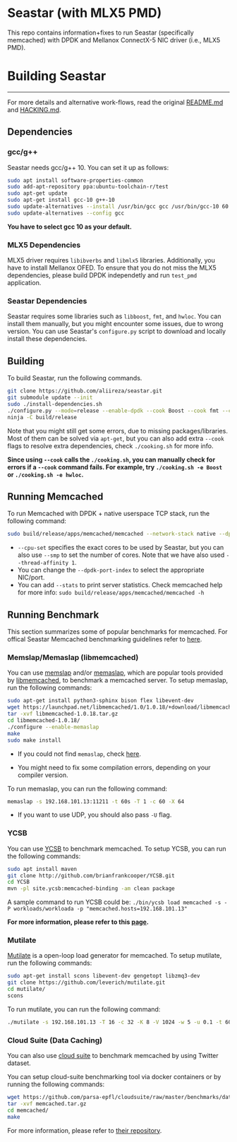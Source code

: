 Seastar (with MLX5 PMD)
=======

This repo contains information+fixes to run Seastar (specifically memcached) with DPDK and Mellanox ConnectX-5 NIC driver (i.e., MLX5 PMD).

# Building Seastar
--------------------

For more details and alternative work-flows, read the original [README.md](./README.md.old) and [HACKING.md](./HACKING.md).

## Dependencies

### gcc/g++

Seastar needs gcc/g++ 10. You can set it up as follows:

```bash
sudo apt install software-properties-common
sudo add-apt-repository ppa:ubuntu-toolchain-r/test
sudo apt-get update
sudo apt-get install gcc-10 g++-10
sudo update-alternatives --install /usr/bin/gcc gcc /usr/bin/gcc-10 60 --slave /usr/bin/g++ g++ /usr/bin/g++-10
sudo update-alternatives --config gcc
```

**You have to select gcc 10 as your default.**

### MLX5 Dependencies

MLX5 driver requires `libibverbs` and `libmlx5` libraries. Additionally, you have to install Mellanox OFED. To ensure that you do not miss the MLX5 dependencies, please build DPDK independetly and run `test_pmd` application. 


### Seastar Dependencies

Seastar requires some libraries such as `libboost`, `fmt`, and `hwloc`. You can install them manually, but you might encounter some issues, due to wrong version. You can use Seastar's `configure.py` script to download and locally install these dependencies.

## Building

To build Seastar, run the following commands. 

```bash
git clone https://github.com/aliireza/seastar.git
git submodule update --init
sudo ./install-dependencies.sh
./configure.py --mode=release --enable-dpdk --cook Boost --cook fmt --cook hwloc --cook dpdk
ninja -C build/release
```

Note that you might still get some errors, due to missing packages/libraries. Most of them can be solved via `apt-get`, but you can also add extra `--cook` flags to resolve extra dependencies, check `./cooking.sh` for more info.

**Since using `--cook` calls the `./cooking.sh`, you can manually check for errors if a `--cook` command fails. For example, try `./cooking.sh -e Boost` or `./cooking.sh -e hwloc`.**

## Running Memcached

To run Memcached with DPDK + native userspace TCP stack, run the following command:

```bash
sudo build/release/apps/memcached/memcached --network-stack native --dpdk-pmd --dhcp 0 --host-ipv4-addr 192.168.101.13 --netmask-ipv4-addr 255.255.255.0 --collectd 0 --cpuset 0,2 --dpdk-port-index 0 --thread-affinity 1
```

- `--cpu-set` specifies the exact cores to be used by Seastar, but you can also use `--smp` to set the number of cores. Note that we have also used `--thread-affinity 1`. 
- You can change the `--dpdk-port-index` to select the appropriate NIC/port.
- You can add `--stats` to print server statistics. Check memcached help for more info: `sudo build/release/apps/memcached/memcached -h`

## Running Benchmark

This section summarizes some of popular benchmarks for memcached. For offical Seastar Memcached benchmarking guidelines refer to [here][seastar-memcached-benchmark].

### Memslap/Memaslap (libmemcached)

You can use [memslap][memslap-page] and/or [memaslap][memaslap-page], which are popular tools provided by [libmemcached][libmemcached-page], to benchmark a memcached server. To setup memaslap, run the following commands:

```bash
sudo apt-get install python3-sphinx bison flex libevent-dev
wget https://launchpad.net/libmemcached/1.0/1.0.18/+download/libmemcached-1.0.18.tar.gz
tar -xvf libmemcached-1.0.18.tar.gz
cd libmemcached-1.0.18/
./configure --enable-memaslap
make 
sudo make install
```

- If you could not find `memaslap`, check [here][libmemcached-bugs].

- You might need to fix some compilation errors, depending on your compiler version.

To run memaslap, you can run the following command:

```bash
memaslap -s 192.168.101.13:11211 -t 60s -T 1 -c 60 -X 64
```

- If you want to use UDP, you should also pass `-U` flag. 


### YCSB

You can use [YCSB][ycsb-repo] to benchmark memcached. To setup YCSB, you can run the following commands:

```bash
sudo apt install maven 
git clone http://github.com/brianfrankcooper/YCSB.git
cd YCSB
mvn -pl site.ycsb:memcached-binding -am clean package
```

A sample command to run YCSB could be: `./bin/ycsb load memcached -s -P workloads/workloada -p "memcached.hosts=192.168.101.13"` 

**For more information, please refer to this [page][ycsb-memcached].**


### Mutilate

[Mutilate][mutilate-page] is a open-loop load generator for memcached. To setup mutilate, run the following commands:

```bash
sudo apt-get install scons libevent-dev gengetopt libzmq3-dev
git clone https://github.com/leverich/mutilate.git
cd mutilate/
scons
```

To run mutilate, you can run the following command:

```bash
./mutilate -s 192.168.101.13 -T 16 -c 32 -K 8 -V 1024 -w 5 -u 0.1 -t 60
```

### Cloud Suite (Data Caching)

You can also use [cloud suite][cloud-suite-page] to benchmark memcached by using Twitter dataset.

You can setup cloud-suite benchmarking tool via docker containers or by running the following commands:

```bash
wget https://github.com/parsa-epfl/cloudsuite/raw/master/benchmarks/data-caching/client/memcached.tar.gz
tar -xvf memcached.tar.gz
cd memcached/
make
```

For more information, please refer to [their repository][cloud-suite-data-caching].

[seastar-memcached-benchmark]: https://github.com/scylladb/seastar/wiki/Memcached-Benchmark
[memslap-page]: http://docs.libmemcached.org/bin/memslap.html
[memaslap-page]: http://docs.libmemcached.org/bin/memaslap.html
[libmemcached-page]:https://libmemcached.org/libMemcached.html
[libmemcached-bugs]: https://bugs.launchpad.net/libmemcached/+bug/1562677
[ycsb-repo]: https://github.com/brianfrankcooper/YCSB
[ycsb-memcached]: https://github.com/brianfrankcooper/YCSB/tree/master/memcached
[mutilate-page]: https://github.com/leverich/mutilate
[cloud-suite-page]: https://www.cloudsuite.ch/
[cloud-suite-data-caching]: https://github.com/parsa-epfl/cloudsuite/blob/master/docs/benchmarks/data-caching.md
